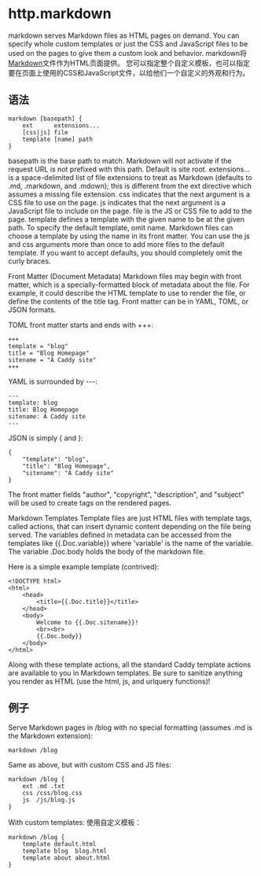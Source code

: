 # http.markdown
markdown serves Markdown files as HTML pages on demand. You can specify whole custom templates or just the CSS and JavaScript files to be used on the pages to give them a custom look and behavior.
markdown将[Markdown](http://daringfireball.net/projects/markdown/)文件作为HTML页面提供。 您可以指定整个自定义模板，也可以指定要在页面上使用的CSS和JavaScript文件，以给他们一个自定义的外观和行为。

## 语法
```
markdown [basepath] {
	ext      extensions...
	[css|js] file
	template [name] path
}
```

basepath is the base path to match. Markdown will not activate if the request URL is not prefixed with this path. Default is site root.
extensions... is a space-delimited list of file extensions to treat as Markdown (defaults to .md, .markdown, and .mdown); this is different from the ext directive which assumes a missing file extension.
css indicates that the next argument is a CSS file to use on the page.
js indicates that the next argument is a JavaScript file to include on the page.
file is the JS or CSS file to add to the page.
template defines a template with the given name to be at the given path. To specify the default template, omit name. Markdown files can choose a template by using the name in its front matter.
You can use the js and css arguments more than once to add more files to the default template. If you want to accept defaults, you should completely omit the curly braces.

Front Matter (Document Metadata)
Markdown files may begin with front matter, which is a specially-formatted block of metadata about the file. For example, it could describe the HTML template to use to render the file, or define the contents of the title tag. Front matter can be in YAML, TOML, or JSON formats.

TOML front matter starts and ends with +++:

```
+++
template = "blog"
title = "Blog Homepage"
sitename = "A Caddy site"
+++
```
YAML is surrounded by ---:

```
---
template: blog
title: Blog Homepage
sitename: A Caddy site
---
```

JSON is simply { and }:

```
{
	"template": "blog",
	"title": "Blog Homepage",
	"sitename": "A Caddy site"
}
```
The front matter fields "author", "copyright", "description", and "subject" will be used to create <meta> tags on the rendered pages.

Markdown Templates
Template files are just HTML files with template tags, called actions, that can insert dynamic content depending on the file being served. The variables defined in metadata can be accessed from the templates like {{.Doc.variable}} where 'variable' is the name of the variable. The variable .Doc.body holds the body of the markdown file.

Here is a simple example template (contrived):

```
<!DOCTYPE html>
<html>
	<head>
		<title>{{.Doc.title}}</title>
	</head>
	<body>
		Welcome to {{.Doc.sitename}}!
		<br><br>
		{{.Doc.body}}
	</body>
</html>
```
Along with these template actions, all the standard Caddy template actions are available to you in Markdown templates. Be sure to sanitize anything you render as HTML (use the html, js, and urlquery functions)!


## 例子
Serve Markdown pages in /blog with no special formatting (assumes .md is the Markdown extension):

```
markdown /blog
```

Same as above, but with custom CSS and JS files:

```
markdown /blog {
	ext .md .txt
	css /css/blog.css
	js  /js/blog.js
}
```

With custom templates:
使用自定义模板：

```
markdown /blog {
	template default.html
	template blog  blog.html
	template about about.html
}
```